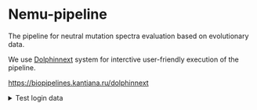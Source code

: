 # Nemu-pipeline

The pipeline for neutral mutation spectra evaluation based on evolutionary data.

We use [Dolphinnext]() system for interctive user-friendly execution of the pipeline.

https://biopipelines.kantiana.ru/dolphinnext

<details>
  <summary>Test login data</summary>

  Username - test<br>
  Password - dolphin
  
</details>